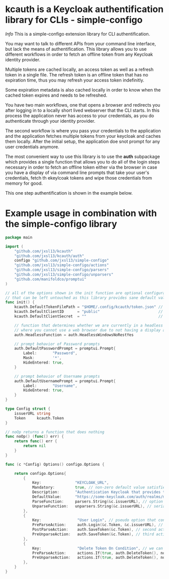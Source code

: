 # kcauth is a Keycloak authentification library for CLIs - simple-configo

*Info* This is a simple-configo extension library for CLI authentification.

You may want to talk to different APIs from your command line interface, but lack the means of authentification.
This library allows you to use different workflows in order to fetch an offline token from any Keycloak identity provider.

Multiple tokens are cached locally, an access token as well as a refresh token in a single file.
The refresh token is an offline token that has no expiration time, thus you may refresh your access token indefinitly.

Some expiration metadata is also cached locally in order to know when the cached token expires and needs to be refreshed.

You have two main workflows, one that opens a browser and redirects you after logging in to a locally short lived webserver that the CLI starts. In this process the application never has access to your credentials, as you do authenticate through your identity provider.

The second workflow is where you pass your credentials to the application and the application fetches multiple tokens from your keycloak and caches them locally. After the initial setup, the application doe snot prompt for any user credentials anymore.


The most convenient way to use this library is to use the **auth** subpackage which provides a single function that allows you to do all of the login steps necessary in order to fetch an offline token either via the browser in case you have a display of via command line prompts that take your user's credentials, fetch th ekeylcoak tokens and wipe those credentials from memory for good.

This one step authentification is shown in the example below.

# Example usage in combination with the  simple-configo library

```go
package main

import (
    "github.com/jxsl13/kcauth"
    "github.com/jxsl13/kcauth/auth"
    configo "github.com/jxsl13/simple-configo"
    "github.com/jxsl13/simple-configo/actions"
    "github.com/jxsl13/simple-configo/parsers"
    "github.com/jxsl13/simple-configo/unparsers"
    "github.com/manifoldco/promptui"
)

// all of the options shown in the init function are optional configuration parameters
// that can be left untouched as this library provides sane default values.
func init() {
    kcauth.DefaultTokenFilePath = "$HOME/.config/kcauth/token.json" // this is dynamically initialized at startup
    kcauth.DefaultClientID      = "public"							// if you want to use a different client id
    kcauth.DefaultClientSecret 	= ""								// if you want to provide a client secret

    // function that determines whether we are currently in a headless environment
    // where you cannot use a web browser due to not having a display attached
    auth.HeadlessFunction = auth.HeadlessWindowsNoRestYes

    // prompt behavior of Password prompts
    auth.DefaultPasswordPrompt = promptui.Prompt{
        Label:       "Password",
        Mask:        '*',
        HideEntered: true,
    }

    // prompt behavior of Username prompts
    auth.DefaultUsernamePrompt = promptui.Prompt{
        Label:       "Username",
        HideEntered: true,
    }
}

type Config struct {
    issuerURL string
    Token     kcauth.Token
}

// noOp returns a function that does nothing
func noOp() (func() err) {
    return func() err {
        return nil
    }
}

func (c *Config) Options() configo.Options {

    return configo.Options{
        {
            Key:               "KEYCLOAK_URL",
            Mandatory:         true, // non-zero default value satisfies this condition
            Description:       "Authentication Keycloak that provides the authorization token.",
            DefaultValue:      "https://some-keycloak.com/auth/realms/my_realm",
            ParseFunction:     parsers.String(&c.issuerURL), // option that evaluates env map values
            UnparseFunction:   unparsers.String(&c.issuerURL), // serializes values bavk into a string.
        },
        {
            Key:             	"User Login", // pseudo option that consists solely of actions
            PreParseAction:   	auth.Login(&c.Token, &c.issuerURL), // first action executed on parsing
            PostParseAction: 	auth.SaveToken(&c.Token), // second action executed on parsing
            PreUnparseAction: 	auth.SaveToken(&c.Token), // third action executed before unpasing
        },
        {
            Key:                "Delete Token On Condition", // we can introduce a condition, e.g. a cli flag like --reset for cache deletion
            PreParseAction:     actions.If(true, auth.DeleteToken(), noOp()),
            PreUnparseAction:   actions.If(true, auth.DeleteToken(), noOp()),
        },
    }
}
```